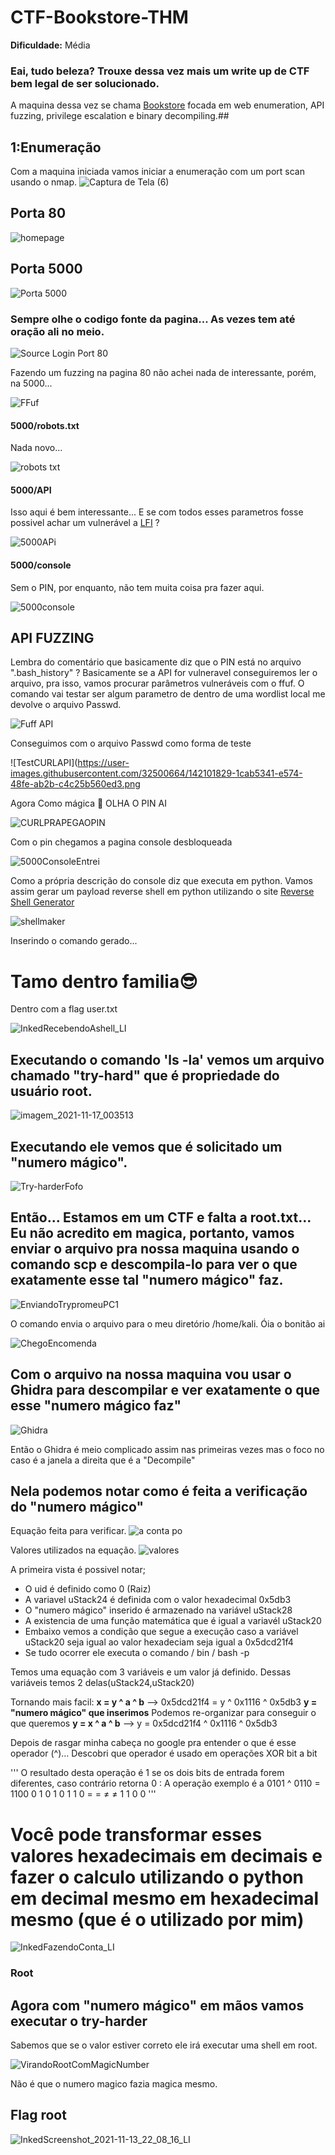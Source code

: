 # CTF-Bookstore-THM

**Dificuldade:** Média

<h3>Eai, tudo beleza? Trouxe dessa vez mais um write up de CTF bem legal de ser solucionado.</h3>

A maquina dessa vez se chama [Bookstore](https://tryhackme.com/room/bookstoreoc) focada em web enumeration, API fuzzing, privilege escalation e binary decompiling.##

## 1:Enumeração
Com a maquina iniciada vamos iniciar a enumeração com um port scan usando o nmap.
![Captura de Tela (6)](https://user-images.githubusercontent.com/32500664/142086737-a8628150-3949-4eda-88a2-4089eebb8d2b.png)

## Porta 80
![homepage](https://user-images.githubusercontent.com/32500664/142088799-8daa92be-8c12-4c65-8029-afc9af1f90d2.png)

## Porta 5000
![Porta 5000](https://user-images.githubusercontent.com/32500664/142088821-8f8bed36-be86-481c-bc4d-6318d7c3ee10.png)

<h3>Sempre olhe o codigo fonte da pagina... As vezes tem até oração ali no meio.</h3>

![Source Login Port 80](https://user-images.githubusercontent.com/32500664/142089127-98ff3126-0b99-4c69-8201-5f780576f0d1.jpg)

Fazendo um fuzzing na pagina 80 não achei nada de interessante, porém, na 5000...

![FFuf](https://user-images.githubusercontent.com/32500664/142090080-91fd42f8-e30c-4d9e-a855-80fbdee1d640.png)

<h4>5000/robots.txt</h4>
Nada novo...

![robots txt](https://user-images.githubusercontent.com/32500664/142090467-c5257776-a43e-403c-a99c-eeba0e25e9e4.png)

<h4>5000/API</h4>

Isso aqui é bem interessante... E se com todos esses parametros fosse possivel achar um vulnerável a [LFI](https://www.infosec.com.br/local-file-inclusion-remore-file-inclusion/) ?

![5000APi](https://user-images.githubusercontent.com/32500664/142090479-8a962bcb-c2ec-4aad-88a9-ffc09ab5b9a0.png)


<h4>5000/console</h4>
Sem o PIN, por enquanto, não tem muita coisa pra fazer aqui.

![5000console](https://user-images.githubusercontent.com/32500664/142090494-2c85ab2f-1049-4731-9480-bbc0c8da5a7d.png)

## API FUZZING

Lembra do comentário que basicamente diz que o PIN está no arquivo ".bash_history" ? Basicamente se a API for vulneravel conseguiremos ler o arquivo, pra isso, vamos procurar parâmetros vulneráveis com o ffuf. O comando vai testar ser algum parametro de dentro de uma wordlist local me devolve o arquivo Passwd.

![Fuff API](https://user-images.githubusercontent.com/32500664/142096250-5d25626a-7f8a-43ae-bc17-a6da7edf2612.png)

Conseguimos com o arquivo Passwd como forma de teste

![TestCURLAPI](https://user-images.githubusercontent.com/32500664/142101829-1cab5341-e574-48fe-ab2b-c4c25b560ed3.png

Agora Como mágica 🎩 OLHA O PIN AI

![CURLPRAPEGAOPIN](https://user-images.githubusercontent.com/32500664/142102536-a50c8c56-f6e3-4f2f-a60b-6ddcb6bff1da.png)

Com o pin chegamos a pagina console desbloqueada

![5000ConsoleEntrei](https://user-images.githubusercontent.com/32500664/142102982-ae664994-3f78-4e30-9954-79a38233c2a0.png)

Como a própria descrição do console diz que executa em python. Vamos assim gerar um payload reverse shell em python utilizando o site [Reverse Shell Generator](https://www.revshells.com)

![shellmaker](https://user-images.githubusercontent.com/32500664/142106782-4fcbf543-e416-4c92-b2e3-72f8c6bcbe96.PNG)

Inserindo o comando gerado...

# Tamo dentro familia😎
Dentro com a flag user.txt

![InkedRecebendoAshell_LI](https://user-images.githubusercontent.com/32500664/142116851-b546a95f-7bb7-44c2-a705-1d863af273c6.jpg)

## Executando o comando 'ls -la' vemos um arquivo chamado "try-hard" que é propriedade do usuário root.

![imagem_2021-11-17_003513](https://user-images.githubusercontent.com/32500664/142130039-2cff99f3-e4d3-4d86-a2b9-09f3fbf4e636.png)

## Executando ele vemos que é solicitado um "numero mágico".

![Try-harderFofo](https://user-images.githubusercontent.com/32500664/142130173-dbd26b75-f53a-4a49-9eba-628c0cb3ea47.png)

## Então... Estamos em um CTF e falta a root.txt... Eu não acredito em magica, portanto, vamos enviar o arquivo pra nossa maquina usando o comando scp e descompila-lo para ver o que exatamente esse tal "numero mágico" faz.

![EnviandoTrypromeuPC1](https://user-images.githubusercontent.com/32500664/142130420-29cf0407-65c3-4be4-b7ff-7934c704868d.png)

O comando envia o arquivo para o meu diretório /home/kali. Óia o bonitão ai

![ChegoEncomenda](https://user-images.githubusercontent.com/32500664/142130515-fee6c40c-5729-4fdf-8309-7c56ad8b29fa.png)

## Com o arquivo na nossa maquina vou usar o Ghidra para descompilar e ver exatamente o que esse "numero mágico faz"

![Ghidra](https://user-images.githubusercontent.com/32500664/142130678-47f143ee-bea8-4a88-a0df-8a38adcc104d.png)

Então o Ghidra é meio complicado assim nas primeiras vezes mas o foco no caso é a janela a direita que é a "Decompile"

## Nela podemos notar como é feita a verificação do "numero mágico"

Equação feita para verificar.
![a conta po](https://user-images.githubusercontent.com/32500664/142131977-871a10f4-e075-445e-894c-32cef4e1e9f0.jpg)

Valores utilizados na equação.
![valores](https://user-images.githubusercontent.com/32500664/142131978-11588c39-d353-490e-a471-6cd0e96c5b31.jpg)

A primeira vista é possivel notar;
- O uid é definido como 0 (Raiz)
- A variavel uStack24 é definida com o valor hexadecimal 0x5db3
- O "numero mágico" inserido é armazenado na variável uStack28
- A existencia de uma função matemática que é igual a variavél uStack20
- Embaixo vemos a condição que segue a execução caso a variável uStack20 seja igual ao valor hexadeciam seja igual a 0x5dcd21f4
- Se tudo ocorrer ele executa o comando / bin / bash -p

Temos uma equação com 3 variáveis e um valor já definido. Dessas variáveis temos 2 delas(uStack24,uStack20)

Tornando mais facil: **x = y ^ a ^ b** --> 0x5dcd21f4 = y ^ 0x1116 ^ 0x5db3 **y = "numero mágico" que inserimos**
Podemos re-organizar para conseguir o que queremos **y = x ^ a ^ b** --> y = 0x5dcd21f4 ^ 0x1116 ^ 0x5db3

Depois de rasgar minha cabeça no google pra entender o que é esse operador (^)... Descobri que operador é usado em operações XOR bit a bit

'''
 O resultado desta operação é 1 se os dois bits de entrada forem diferentes, caso contrário retorna 0 : A operação exemplo é a 0101 ^ 0110 = 1100
  0 1 0 1
  0 1 1 0
  = = ≠ ≠ 
  1 1 0 0
'''

# Você pode transformar esses valores hexadecimais em decimais e fazer o calculo utilizando o python em decimal mesmo em hexadecimal mesmo (que é o utilizado por mim)

![InkedFazendoConta_LI](https://user-images.githubusercontent.com/32500664/142138015-eadba549-f63a-4139-a74b-cf54bf939f63.jpg)


### Root

## Agora com "numero mágico" em mãos vamos executar o try-harder

Sabemos que se o valor estiver correto ele irá executar uma shell em root.

![VirandoRootComMagicNumber](https://user-images.githubusercontent.com/32500664/142138995-e3798904-f815-4934-958c-d28eb3aa71ec.png)

Não é que o numero magico fazia magica mesmo.

## Flag root

![InkedScreenshot_2021-11-13_22_08_16_LI](https://user-images.githubusercontent.com/32500664/142139285-3ddbf753-8a29-43ba-afab-20c64a5cafb3.jpg)
